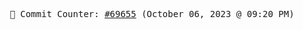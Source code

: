 <p align="center">
    <samp>
        📮 Commit Counter: <a href="https://github.com/Javascript-void0/Javascript-void0/commits/main">#69655</a> (October 06, 2023 @ 09:20 PM)
    </samp>
</p>